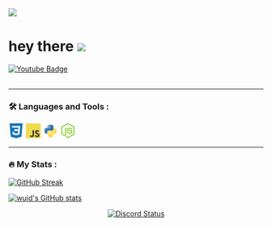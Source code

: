 <img src="https://images-ext-1.discordapp.net/external/MDF8it01wMQAn2NgL20kBPgJBOaYbxipGF4OzcFbods/%3Fsize%3D4096/https/cdn.discordapp.com/avatars/895788406347558922/93fdf2550a3e544cebc4ea510c2fb21e.png" width="64px"/>

<h1>
  hey there
  <img src="https://i.giphy.com/media/hvRJCLFzcasrR4ia7z/giphy.webp" width="30px"/>
</h1>

<div id="badges">
  <a href="https://www.youtube.com/@dot-wuid">
    <img src="https://img.shields.io/badge/YouTube-red?style=for-the-badge&logo=youtube&logoColor=white" alt="Youtube Badge"/>
  </a>
</div>
<img src="https://komarev.com/ghpvc/?username=dot-wuid&style=flat-square&color=blue" alt=""/>

___

### :hammer_and_wrench: Languages and Tools :
<div>
  <img src="https://github.com/devicons/devicon/blob/master/icons/css3/css3-plain.svg" width="30px"/>
  <img src="https://github.com/devicons/devicon/blob/master/icons/javascript/javascript-original.svg" width="30px"/>
  <img src="https://github.com/devicons/devicon/blob/master/icons/python/python-original.svg" width="30px"/>
  <img src="https://github.com/devicons/devicon/blob/master/icons/nodejs/nodejs-plain.svg" width="31px"/>
</div>

---

### :fire: My Stats :
[![GitHub Streak](https://github-readme-streak-stats.herokuapp.com?user=dot-wuid&theme=radical&hide_border=true&fire=EB5454&background=33%2C7612EB%2CEBCA8D)](https://git.io/streak-stats)

[![wuid's GitHub stats](https://github-readme-stats.vercel.app/api?username=dot-wuid&layout=compact&theme=vision-friendly-dark)](https://github.com/anuraghazra/github-readme-stats)
<a  href="https://discord.com/users/895788406347558922">
  <p align="center">
  <img src="https://lanyard.cnrad.dev/api/895788406347558922?theme=dark&bg=141414&hideDiscrim=true&hideBadges=false&borderRadius=5px" alt="Discord Status">

